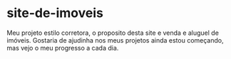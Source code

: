 # site-de-imoveis
Meu projeto estilo corretora, o proposito desta site e venda e aluguel de imóveis. Gostaria de ajudinha nos meus projetos ainda estou começando, mas vejo o meu progresso a cada dia. 
